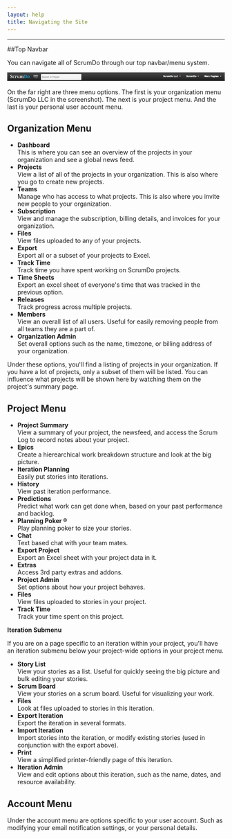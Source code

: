 ```yaml
---
layout: help
title: Navigating the Site
---
```

----
##Top Navbar

You can navigate all of ScrumDo through our top navbar/menu system.

![Navbar](images/navbar.png)

On the far right are three menu options.  The first is your organization menu (ScrumDo LLC in the screenshot).  The next is your project menu.  And the last is your personal user account menu.

## Organization Menu

* **Dashboard**  
  This is where you can see an overview of the projects in your organization and see a global news feed.
* **Projects**  
  View a list of all of the projects in your organization.  This is also where you go to create new projects.
* **Teams**  
  Manage who has access to what projects.  This is also where you invite new people to your organization.
* **Subscription**  
  View and manage the subscription, billing details, and invoices for your organization.
* **Files**  
  View files uploaded to any of your projects.
* **Export**  
  Export all or a subset of your projects to Excel.
* **Track Time**  
  Track time you have spent working on ScrumDo projects.
* **Time Sheets**  
  Export an excel sheet of everyone's time that was tracked in the previous option.
* **Releases**  
  Track progress across multiple projects.
* **Members**  
  View an overall list of all users.  Useful for easily removing people from all teams they are a part of.
* **Organization Admin**  
  Set overall options such as the name, timezone, or billing address of your organization.

Under these options, you'll find a listing of projects in your organization.  If you have a lot of projects, only a subset of them will be listed.  You can influence what projects will be shown here by watching them on the project's summary page.

## Project Menu

* **Project Summary**  
  View a summary of your project, the newsfeed, and access the Scrum Log to record notes about your project.
* **Epics**  
  Create a hierearchical work breakdown structure and look at the big picture. 
* **Iteration Planning**  
  Easily put stories into iterations.
* **History**  
  View past iteration performance.
* **Predictions**  
  Predict what work can get done when, based on your past performance and backlog.
* **Planning Poker ®**  
  Play planning poker to size your stories.
* **Chat**  
  Text based chat with your team mates.
* **Export Project**  
  Export an Excel sheet with your project data in it.
* **Extras**  
  Access 3rd party extras and addons.
* **Project Admin**  
  Set options about how your project behaves.
* **Files**  
  View files uploaded to stories in your project.
* **Track Time**  
  Track your time spent on this project.

**Iteration Submenu**

If you are on a page specific to an iteration within your project, you'll have an iteration submenu below your project-wide options in your project menu.
 
 * **Story List**  
   View your stories as a list.  Useful for quickly seeing the big picture and bulk editing your stories.
 * **Scrum Board**  
   View your stories on a scrum board.  Useful for visualizing your work.
 * **Files**  
   Look at files uploaded to stories in this iteration.
 * **Export Iteration**  
   Export the iteration in several formats.
 * **Import Iteration**  
   Import stories into the iteration, or modify existing stories (used in conjunction with the export above).
 * **Print**  
   View a simplified printer-friendly page of this iteration.
 * **Iteration Admin**  
   View and edit options about this iteration, such as the name, dates, and resource availability.

## Account Menu

Under the account menu are options specific to your user account.  Such as modifying your email notification settings, or your personal details.


